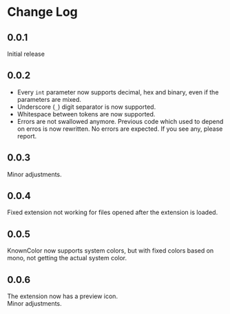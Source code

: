 # Change Log

## 0.0.1
Initial release

## 0.0.2
- Every `int` parameter now supports decimal, hex and binary, even if the parameters are mixed.
- Underscore (`_`) digit separator is now supported.
- Whitespace between tokens are now supported.
- Errors are not swallowed anymore. Previous code which used to depend on erros is now rewritten. No errors are expected. If you see any, please report.

## 0.0.3
Minor adjustments.

## 0.0.4
Fixed extension not working for files opened after the extension is loaded.

## 0.0.5
KnownColor now supports system colors, but with fixed colors based on mono, not getting the actual system color.

## 0.0.6
The extension now has a preview icon.  
Minor adjustments.
